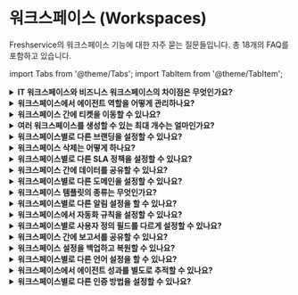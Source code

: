 # 워크스페이스 (Workspaces)

Freshservice의 워크스페이스 기능에 대한 자주 묻는 질문들입니다. 총 18개의 FAQ를 포함하고 있습니다.

import Tabs from '@theme/Tabs';
import TabItem from '@theme/TabItem';

<details>
<summary><strong>IT 워크스페이스와 비즈니스 워크스페이스의 차이점은 무엇인가요?</strong></summary>

<div>

**워크스페이스 생성:** IT 워크스페이스 템플릿을 사용하여 생성된 워크스페이스를 IT 워크스페이스라고 합니다. 다른 워크스페이스 템플릿(HR, 시설, 법무, 재무 및 일반)을 사용하여 생성된 워크스페이스를 비즈니스 워크스페이스라고 합니다. 빈 템플릿을 사용하는 경우 선택한 주요 비즈니스 기능에 따라 워크스페이스 유형이 결정됩니다. IT를 선택하면 IT 워크스페이스가 생성되고, 다른 비즈니스 기능을 선택하면 비즈니스 워크스페이스가 생성됩니다.

**차이점:** 다음은 두 가지의 주요 차이점입니다.

- **지원되는 티켓 유형:** IT 및 비즈니스 워크스페이스는 서로 다른 티켓 유형에 대한 액세스를 제공합니다. IT 워크스페이스는 인시던트, 서비스 요청 및 주요 인시던트를 지원하는 반면 비즈니스 워크스페이스는 케이스(쿼리/이슈/요청으로 접두사 가능)를 지원합니다.

- **지원되는 기능:** IT 워크스페이스만 IT 전용 기능에 액세스할 수 있습니다: 문제, 변경, 릴리스, 알림 및 온콜 관리.

- **에이전트 권한:** 비즈니스 에이전트는 IT 워크스페이스에서 '보기' 액세스만 부여될 수 있습니다. IT 및 비즈니스 에이전트는 비즈니스 워크스페이스에서 '관리' 액세스를 부여받을 수 있습니다.

</div>
</details>

<details>
<summary><strong>워크스페이스에서 에이전트 역할을 어떻게 관리하나요?</strong></summary>

<div>

**Admin** > **User Management** > **Agents**로 이동하여 에이전트를 선택하고 역할 설정을 편집할 수 있습니다. 워크스페이스별로 다른 역할을 할당할 수 있으며, 전역 설정과 개별 워크스페이스 설정을 구분하여 관리할 수 있습니다.

</div>
</details>

<details>
<summary><strong>워크스페이스 간에 티켓을 이동할 수 있나요?</strong></summary>

<div>

예, 적절한 권한이 있는 에이전트는 티켓을 다른 워크스페이스로 이동할 수 있습니다. 티켓 세부 정보 페이지에서 워크스페이스 변경 옵션을 사용할 수 있습니다.

</div>
</details>

<details>
<summary><strong>여러 워크스페이스를 생성할 수 있는 최대 개수는 얼마인가요?</strong></summary>

<div>

Freshservice에서 생성할 수 있는 워크스페이스 수는 구독 계획에 따라 다릅니다. 정확한 제한 사항은 계정 설정이나 지원팀에 문의하여 확인할 수 있습니다.

</div>
</details>

<details>
<summary><strong>워크스페이스별로 다른 브랜딩을 설정할 수 있나요?</strong></summary>

<div>

예, 각 워크스페이스마다 고유한 브랜딩을 설정할 수 있습니다. 로고, 색상, 이메일 템플릿 등을 워크스페이스별로 사용자 정의할 수 있습니다.

</div>
</details>

<details>
<summary><strong>워크스페이스 삭제는 어떻게 하나요?</strong></summary>

<div>

워크스페이스를 삭제하려면 **Admin** > **Global Settings** > **Workspaces**로 이동하여 해당 워크스페이스를 선택하고 삭제 옵션을 사용할 수 있습니다. 단, 기본 워크스페이스는 삭제할 수 없습니다.

</div>
</details>

<details>
<summary><strong>워크스페이스별로 다른 SLA 정책을 설정할 수 있나요?</strong></summary>

<div>

예, 각 워크스페이스마다 고유한 SLA 정책을 설정할 수 있습니다. 이를 통해 부서별로 다른 서비스 수준을 제공할 수 있습니다.

</div>
</details>

<details>
<summary><strong>워크스페이스 간에 데이터를 공유할 수 있나요?</strong></summary>

<div>

일부 데이터는 워크스페이스 간에 공유할 수 있습니다. 예를 들어, 에이전트, 요청자, 그룹 등은 여러 워크스페이스에서 공유될 수 있지만, 티켓, 자산 등은 각 워크스페이스에 고유합니다.

</div>
</details>

<details>
<summary><strong>워크스페이스별로 다른 도메인을 설정할 수 있나요?</strong></summary>

<div>

기본적으로 모든 워크스페이스는 동일한 도메인을 사용하지만, 엔터프라이즈 플랜에서는 워크스페이스별로 다른 서브도메인을 설정할 수 있습니다.

</div>
</details>

<details>
<summary><strong>워크스페이스 템플릿의 종류는 무엇인가요?</strong></summary>

<div>

Freshservice에서 제공하는 워크스페이스 템플릿은 다음과 같습니다:
- IT 워크스페이스
- HR 워크스페이스
- 시설 관리 워크스페이스
- 법무 워크스페이스
- 재무 워크스페이스
- 일반 워크스페이스
- 빈 템플릿

각 템플릿은 해당 부서의 특정 요구사항에 맞는 사전 구성된 설정을 제공합니다.

</div>
</details>

<details>
<summary><strong>워크스페이스별로 다른 알림 설정을 할 수 있나요?</strong></summary>

<div>

예, 각 워크스페이스마다 고유한 이메일 알림 설정을 구성할 수 있습니다. **Admin** > **Email Notifications**에서 워크스페이스별로 다른 알림 규칙을 설정할 수 있습니다.

</div>
</details>

<details>
<summary><strong>워크스페이스에서 자동화 규칙을 설정할 수 있나요?</strong></summary>

<div>

예, 각 워크스페이스마다 고유한 워크플로 자동화 규칙을 설정할 수 있습니다. 이를 통해 부서별로 다른 비즈니스 프로세스를 자동화할 수 있습니다.

</div>
</details>

<details>
<summary><strong>워크스페이스별로 사용자 정의 필드를 다르게 설정할 수 있나요?</strong></summary>

<div>

예, 각 워크스페이스마다 다른 사용자 정의 필드를 설정할 수 있습니다. 이를 통해 부서별 특정 요구사항에 맞는 데이터를 수집할 수 있습니다.

</div>
</details>

<details>
<summary><strong>워크스페이스 간에 보고서를 공유할 수 있나요?</strong></summary>

<div>

보고서는 일반적으로 각 워크스페이스에 고유하지만, 적절한 권한이 있는 사용자는 여러 워크스페이스의 데이터를 포함하는 교차 워크스페이스 보고서를 생성할 수 있습니다.

</div>
</details>

<details>
<summary><strong>워크스페이스 설정을 백업하고 복원할 수 있나요?</strong></summary>

<div>

현재 워크스페이스 설정의 직접적인 백업/복원 기능은 제공되지 않지만, 구성 내보내기/가져오기 기능을 통해 일부 설정을 다른 워크스페이스로 복사할 수 있습니다.

</div>
</details>

<details>
<summary><strong>워크스페이스별로 다른 언어 설정을 할 수 있나요?</strong></summary>

<div>

예, 각 워크스페이스마다 다른 기본 언어를 설정할 수 있습니다. 이는 다국가 조직에서 지역별로 다른 언어를 사용하는 경우 유용합니다.

</div>
</details>

<details>
<summary><strong>워크스페이스에서 에이전트 성과를 별도로 추적할 수 있나요?</strong></summary>

<div>

예, 각 워크스페이스별로 에이전트 성과 지표를 별도로 추적할 수 있습니다. 대시보드와 보고서를 통해 워크스페이스별 성과를 모니터링할 수 있습니다.

</div>
</details>

<details>
<summary><strong>워크스페이스별로 다른 인증 방법을 설정할 수 있나요?</strong></summary>

<div>

기본 인증 설정은 전역적으로 적용되지만, 엔터프라이즈 플랜에서는 워크스페이스별로 다른 SSO 구성을 설정할 수 있습니다.

</div>
</details>
